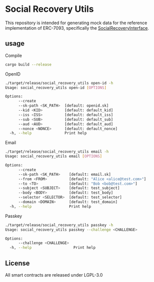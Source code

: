 # Social Recovery Utils
This repository is intended for generating mock data for the reference implementation of ERC-7093, specifically the [SocialRecoveryInterface](https://github.com/UniPassID/SocialRecoveryInterface).


## usage

Compile
```sh
cargo build --release
```
OpenID

```sh
./target/release/social_recovery_utils open-id -h
Usage: social_recovery_utils open-id [OPTIONS]

Options:
      --create             
      --sk-path <SK_PATH>  [default: openid.sk]
      --kid <KID>          [default: default_kid]
      --iss <ISS>          [default: default_iss]
      --sub <SUB>          [default: default_sub]
      --aud <AUD>          [default: default_aud]
      --nonce <NONCE>      [default: default_nonce]
  -h, --help               Print help
```
Email

```sh
./target/release/social_recovery_utils email -h  
Usage: social_recovery_utils email [OPTIONS]

Options:
      --create               
      --sk-path <SK_PATH>    [default: email.sk]
      --from <FROM>          [default: "Alice <alice@test.com>"]
      --to <TO>              [default: "Bob <bob@test.com>"]
      --subject <SUBJECT>    [default: test_subject]
      --body <BODY>          [default: test_body]
      --selector <SELECTOR>  [default: test_selector]
      --domain <DOMAIN>      [default: test_domain]
  -h, --help                 Print help
```

Passkey

```sh
./target/release/social_recovery_utils passkey -h
Usage: social_recovery_utils passkey --challenge <CHALLENGE>

Options:
      --challenge <CHALLENGE>  
  -h, --help                   Print help
```

License
-------
All smart contracts are released under LGPL-3.0